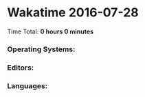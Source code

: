 # Wakatime 2016-07-28

Time Total: **0 hours 0 minutes**

### Operating Systems:

### Editors:

### Languages:

